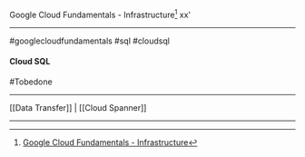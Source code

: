 Google Cloud Fundamentals - Infrastructure[^1] 
xx'
***
#googlecloudfundamentals #sql #cloudsql

#### Cloud SQL


#Tobedone





***
[[Data Transfer]] | [[Cloud Spanner]]

***
[^1]: [Google Cloud Fundamentals - Infrastructure](https://www.coursera.org/learn/gcp-fundamentals/lecture/SNKlG/cloud-sql)


